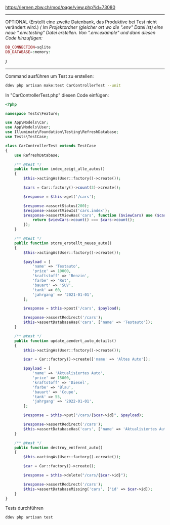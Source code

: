 https://lernen.zbw.ch/mod/page/view.php?id=73080

---
OPTIONAL (Erstellt eine zweite Datenbank, das Produktive bei Test nicht verändert wird.)
*(*
*Im Projektordner (gleicher ort wo die ".env" Datei ist) eine neue ".env.testing" Datei erstellen.*
*Von ".env.example" und dann diesen Code hinzufügen:*
```php
DB_CONNECTION=sqlite
DB_DATABASE=:memory:
```
*)*

---
Command ausführen um Test zu erstellen:
```bash
ddev php artisan make:test CarControllerTest --unit
```

In "CarControllerTest.php" diesen Code einfügen:
```php
<?php

namespace Tests\Feature;

use App\Models\Car;
use App\Models\User;
use Illuminate\Foundation\Testing\RefreshDatabase;
use Tests\TestCase;

class CarControllerTest extends TestCase
{
    use RefreshDatabase;

    /** @test */
    public function index_zeigt_alle_autos()
    {
        $this->actingAs(User::factory()->create());

        $cars = Car::factory()->count(3)->create();

        $response = $this->get('/cars');

        $response->assertStatus(200);
        $response->assertViewIs('cars.index');
        $response->assertViewHas('cars', function ($viewCars) use ($cars) {
            return $viewCars->count() === $cars->count();
        });
    }

    /** @test */
    public function store_erstellt_neues_auto()
    {
        $this->actingAs(User::factory()->create());

        $payload = [
            'name' => 'Testauto',
            'price' => 10000,
            'kraftstoff' => 'Benzin',
            'farbe' => 'Rot',
            'bauart' => 'SUV',
            'tank' => 60,
            'jahrgang' => '2021-01-01',
        ];

        $response = $this->post('/cars', $payload);

        $response->assertRedirect('/cars');
        $this->assertDatabaseHas('cars', ['name' => 'Testauto']);
    }

    /** @test */
    public function update_aendert_auto_details()
    {
        $this->actingAs(User::factory()->create());

        $car = Car::factory()->create(['name' => 'Altes Auto']);

        $payload = [
            'name' => 'Aktualisiertes Auto',
            'price' => 15000,
            'kraftstoff' => 'Diesel',
            'farbe' => 'Blau',
            'bauart' => 'Coupe',
            'tank' => 55,
            'jahrgang' => '2022-01-01',
        ];

        $response = $this->put("/cars/{$car->id}", $payload);

        $response->assertRedirect('/cars');
        $this->assertDatabaseHas('cars', ['name' => 'Aktualisiertes Auto']);
    }

    /** @test */
    public function destroy_entfernt_auto()
    {
        $this->actingAs(User::factory()->create());

        $car = Car::factory()->create();

        $response = $this->delete("/cars/{$car->id}");

        $response->assertRedirect('/cars');
        $this->assertDatabaseMissing('cars', ['id' => $car->id]);
    }
}
```

Tests durchführen
```bash
ddev php artisan test
```
